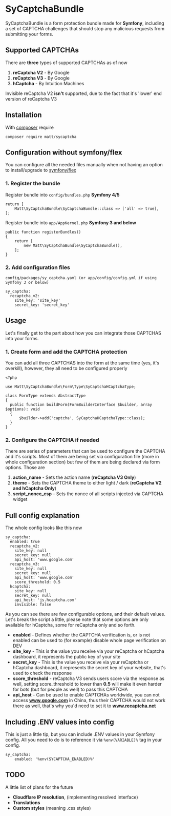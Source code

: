 # SyCaptchaBundle

SyCaptchaBundle is a form protection bundle made for **Symfony**, including a set of CAPTCHA challenges that should stop any malicious requests from submitting your forms.


## Supported CAPTCHAs
There are **three** types of supported CAPTCHAs as of now
1. **reCaptcha V2** - By Google
2. **reCaptcha V3** - By Google
3. **hCaptcha** - By Intuition Machines

Invisible reCaptcha V2 **isn't** supported, due to the fact that it's 'lower' end version of reCaptcha V3

## Installation

With [composer](https://getcomposer.org/) require

`composer require matt/sycaptcha`


## Configuration without symfony/flex

You can configure all the needed files manually when not having an option to install/upgrade to [symfony/flex](https://github.com/symfony/flex)

### 1. Register the bundle
Register bundle into `config/bundles.php` **Symfony 4/5**

    return [
	    Matt\SyCaptchaBundle\SyCaptchaBundle::class => ['all' => true],
    ];

Register bundle into `app/AppKernel.php` **Symfony 3 and below**

    public function registerBundles()
	{
	    return [
	        new Matt\SyCaptchaBundle\SyCaptchaBundle(),
	    ];
	}
### 2. Add configuration files
`config/packages/sy_captcha.yaml (or app/config/config.yml if using Symfony 3 or below)`

    sy_captcha:  
	  recaptcha_v2:  
	    site_key: 'site_key'  
	    secret_key: 'secret_key'  

## Usage

Let's finally get to the part about how you can integrate those CAPTCHAS into your forms.

### 1. Create form and add the CAPTCHA protection
You can add all three CAPTCHAS into the form at the same time (yes, it's overkill), however, they all need to be configured properly

    <?php  
    
	use Matt\SyCaptchaBundle\Form\Type\SyCaptchaHCaptchaType;  
	
	class FormType extends AbstractType  
	{  
	  public function buildForm(FormBuilderInterface $builder, array $options): void  
	  {  
		  $builder->add('captcha', SyCaptchaHCaptchaType::class);
	  }  
	}

### 2. Configure the CAPTCHA if needed
There are series of parameters that can be used to configure the CAPTCHA and it's scripts.
Most of them are being set via configuration file (more in whole configuration section) but few of them are being declared via form options. Those are

1. **action_name** - Sets the action name (**reCaptcha V3 Only**)
2. **theme** - Sets the CAPTCHA theme to either light / dark (**reCaptcha V2 and hCaptcha Only**)
3. **script_nonce_csp** - Sets the nonce of all scripts injected via CAPTCHA widget

## Full config explanation
The whole config looks like this now

    sy_captcha:  
	  enabled: true  
	  recaptcha_v2:  
	    site_key: null  
	    secret_key: null  
	    api_host: 'www.google.com'  
	  recaptcha_v3:  
	    site_key: null  
	    secret_key: null  
	    api_host: 'www.google.com'  
	    score_threshold: 0.5  
	  hcaptcha:  
	    site_key: null  
	    secret_key: null  
	    api_host: 'js.hcaptcha.com'  
	    invisible: false

As you can see there are few configurable options, and their default values.
Let's break the script a little, please note that some options are only available for hCaptcha, some for reCaptcha only and so forth.

- **enabled** - Defines whether the CAPTCHA verification is, or is not enabled can be used to (for example) disable whole page verification on DEV
- **site_key** - This is the value you receive via your reCaptcha or hCaptcha dashboard, it represents the public key of your site
- **secret_key** - This is the value you receive via your reCaptcha or hCaptcha dashboard, it represents the secret key of your website, that's used to check the response
- **score_threshold** - reCaptcha V3 sends users score via the response as well, setting score_threshold to lower than **0.5** will make it even harder for bots (but for people as well) to pass this CAPTCHA
- **api_host** - Can be used to enable CAPTCHAs worldwide, you can not access **www.google.com** in China, thus their CAPTCHA would not work there as well, that's why you'd need to set it to **www.recaptcha.net**

## Including .ENV values into config
This is just a little tip, but you can include .ENV values in your Symfony config. All you need to do is to reference it via `%env(VARIABLE)%` tag in your config.

    sy_captcha:
	    enabled: '%env(SYCAPTCHA_ENABLED)%'
## TODO
A little list of plans for the future

- **Cloudflare IP resolution**, (implementing resolved interface)
- **Translations**
- **Custom styles**  (meaning .css styles)
